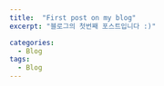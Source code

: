 ```yaml
---
title:  "First post on my blog"
excerpt: "블로그의 첫번째 포스트입니다 :)"

categories:
  - Blog
tags:
  - Blog
---
```


